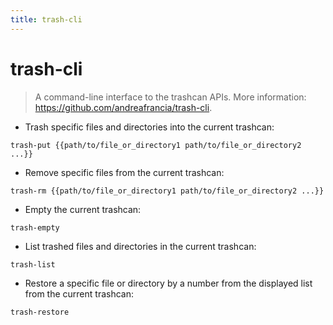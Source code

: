 ```yaml
---
title: trash-cli
---
```

# trash-cli

> A command-line interface to the trashcan APIs.
> More information: <https://github.com/andreafrancia/trash-cli>.

- Trash specific files and directories into the current trashcan:

`trash-put {{path/to/file_or_directory1 path/to/file_or_directory2 ...}}`

- Remove specific files from the current trashcan:

`trash-rm {{path/to/file_or_directory1 path/to/file_or_directory2 ...}}`

- Empty the current trashcan:

`trash-empty`

- List trashed files and directories in the current trashcan:

`trash-list`

- Restore a specific file or directory by a number from the displayed list from the current trashcan:

`trash-restore`
